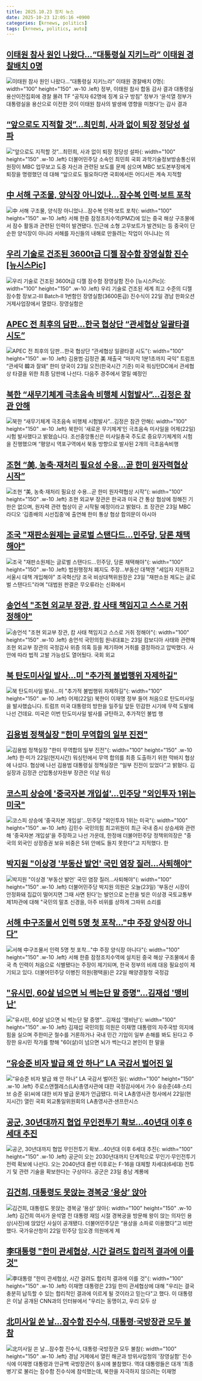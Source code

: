 ```yaml
---
title: 2025.10.23 정치 뉴스
date: 2025-10-23 12:05:16 +0900
categories: [krnews, politics]
tags: [krnews, politics, auto]
---
```

## [이태원 참사 원인 나왔다…“대통령실 지키느라” 이태원 경찰배치 0명](https://n.news.naver.com/mnews/article/009/0005577702)

![이태원 참사 원인 나왔다…“대통령실 지키느라” 이태원 경찰배치 0명](https://mimgnews.pstatic.net/image/origin/009/2025/10/23/5577702.jpg?type=nf220_150){: width="100" height="150" .w-10 .left}
정부, 이태원 참사 합동 감사 결과 대통령실 용산이전집회에 경찰 몰려 TF “공직자 62명에 징계 요구 방침” 정부가 ‘윤석열 정부가 대통령실을 용산으로 이전한 것이 이태원 참사의 발생에 영향을 미쳤다’는 감사 결과

## [“앞으로도 지적할 것”…최민희, 사과 없이 퇴장 정당성 설파](https://n.news.naver.com/mnews/article/020/0003669227)

![“앞으로도 지적할 것”…최민희, 사과 없이 퇴장 정당성 설파](https://mimgnews.pstatic.net/image/origin/020/2025/10/23/3669227.jpg?type=nf220_150){: width="100" height="150" .w-10 .left}
더불어민주당 소속인 최민희 국회 과학기술정보방송통신위원장이 MBC 업무보고 도중 자신과 관련된 보도를 문제 삼으며 MBC 보도본부장에게 퇴장을 명령했던 데 대해 “앞으로도 필요하다면 국회에서든 어디서든 계속 지적할

## [中 서해 구조물, 양식장 아니었나…잠수복 인력·보트 포착](https://n.news.naver.com/mnews/article/015/0005200532)

![中 서해 구조물, 양식장 아니었나…잠수복 인력·보트 포착](https://mimgnews.pstatic.net/image/origin/015/2025/10/22/5200532.jpg?type=nf220_150){: width="100" height="150" .w-10 .left}
서해 한중 잠정조치수역(PMZ)에 있는 중국 해상 구조물에서 잠수 활동과 관련된 인력이 발견됐다. 인근에 소형 고무보트가 발견되는 등 중국이 단순한 양식장이 아니라 서해를 자신들의 내해로 만들려는 작업이 아니냐는 의

## [우리 기술로 건조된 3600t급 디젤 잠수함 장영실함 진수 [뉴시스Pic]](https://n.news.naver.com/mnews/article/003/0013551214)

![우리 기술로 건조된 3600t급 디젤 잠수함 장영실함 진수 [뉴시스Pic]](https://mimgnews.pstatic.net/image/origin/003/2025/10/22/13551214.jpg?type=nf220_150){: width="100" height="150" .w-10 .left}
우리 기술로 건조된 세계 최고 수준의 디젤 잠수함 장보고‑Ⅲ Batch‑Ⅱ 1번함인 장영실함(3600톤급) 진수식이 22일 경남 한화오션 거제사업장에서 열렸다. 장영실함은

## [APEC 전 최후의 담판…한국 협상단 “관세협상 일괄타결 시도”](https://n.news.naver.com/mnews/article/009/0005577420)

![APEC 전 최후의 담판…한국 협상단 “관세협상 일괄타결 시도”](https://mimgnews.pstatic.net/image/origin/009/2025/10/22/5577420.jpg?type=nf220_150){: width="100" height="150" .w-10 .left}
김용범·김정관 美 재출국 “마지막 1분1초까지 국익” 트럼프 “관세덕 韓과 잘돼” 한미 양국이 23일 오전(한국시간 기준) 미국 워싱턴DC에서 관세협상 타결을 위한 최종 담판에 나선다. 다음주 경주에서 열릴 예정인

## [북한 “새무기체계 극초음속 비행체 시험발사”…김정은 참관 안해](https://n.news.naver.com/mnews/article/056/0012052101)

![북한 “새무기체계 극초음속 비행체 시험발사”…김정은 참관 안해](https://mimgnews.pstatic.net/image/origin/056/2025/10/23/12052101.jpg?type=nf220_150){: width="100" height="150" .w-10 .left}
북한이 ‘새로운 무기체계’인 극초음속 미사일을 어제(22일) 시험 발사했다고 밝혔습니다. 조선중앙통신은 미사일총국 주도로 중요무기체계의 시험을 진행했으며 “평양시 역포구역에서 북동 방향으로 발사된 2개의 극초음속비행

## [조현 “美, 농축·재처리 필요성 수용…곧 한미 원자력협상 시작”](https://n.news.naver.com/mnews/article/025/0003477302)

![조현 “美, 농축·재처리 필요성 수용…곧 한미 원자력협상 시작”](https://mimgnews.pstatic.net/image/origin/025/2025/10/23/3477302.jpg?type=nf220_150){: width="100" height="150" .w-10 .left}
조현 외교부 장관은 한국과 미국 간 통상 협상에 정해진 기한은 없으며, 원자력 관련 협상이 곧 시작될 예정이라고 밝혔다. 조 장관은 23일 MBC 라디오 ‘김종배의 시선집중’에 출연해 한미 통상 협상 합의문이 아시아

## [조국 "재판소원제는 글로벌 스탠다드…민주당, 당론 채택해야"](https://n.news.naver.com/mnews/article/001/0015696199)

![조국 "재판소원제는 글로벌 스탠다드…민주당, 당론 채택해야"](https://mimgnews.pstatic.net/image/origin/001/2025/10/23/15696199.jpg?type=nf220_150){: width="100" height="150" .w-10 .left}
법원행정처 폐지도 주장…부동산 대책엔 "세입자 지원하고 서울시 대책 개입해야" 조국혁신당 조국 비상대책위원장은 23일 "재판소원 제도는 글로벌 스탠다드"라며 "대법원 판결은 무오류라는 신화에서

## [송언석 "조현 외교부 장관, 캄 사태 책임지고 스스로 거취 정해야"](https://n.news.naver.com/mnews/article/421/0008557331)

![송언석 "조현 외교부 장관, 캄 사태 책임지고 스스로 거취 정해야"](https://mimgnews.pstatic.net/image/origin/421/2025/10/23/8557331.jpg?type=nf220_150){: width="100" height="150" .w-10 .left}
송언석 국민의힘 원내대표는 23일 캄보디아 사태와 관련해 조현 외교부 장관의 국정감사 위증 의혹 등을 제기하며 거취를 결정하라고 압박했다. 사안에 따라 법적 고발 가능성도 열어뒀다. 국회 외교

## [북 탄도미사일 발사…미 "추가적 불법행위 자제하길"](https://n.news.naver.com/mnews/article/057/0001914646)

![북 탄도미사일 발사…미 "추가적 불법행위 자제하길"](https://mimgnews.pstatic.net/image/origin/057/2025/10/23/1914646.jpg?type=nf220_150){: width="100" height="150" .w-10 .left}
어제(22일) 북한이 이재명 정부 들어 처음으로 탄도미사일을 발사했습니다. 트럼프 미국 대통령의 방한을 일주일 앞둔 민감한 시기에 무력 도발에 나선 건데요. 미국은 이번 탄도미사일 발사를 규탄하고, 추가적인 불법 행

## [김용범 정책실장 "한미 무역합의 일부 진전"](https://n.news.naver.com/mnews/article/022/0004077045)

![김용범 정책실장 "한미 무역합의 일부 진전"](https://mimgnews.pstatic.net/image/origin/022/2025/10/23/4077045.jpg?type=nf220_150){: width="100" height="150" .w-10 .left}
한·미가 22일(현지시간) 워싱턴에서 무역 합의를 최종 도출하기 위한 막바지 협상에 나섰다. 협상에 나선 김용범 대통령실 정책실장은 “일부 진전이 있었다”고 밝혔다. 김 실장과 김정관 산업통상자원부 장관은 이날 워싱

## [코스피 상승에 '중국자본 개입설'…민주당 "외인투자 1위는 미국"](https://n.news.naver.com/mnews/article/123/0002370420)

![코스피 상승에 '중국자본 개입설'…민주당 "외인투자 1위는 미국"](https://mimgnews.pstatic.net/image/origin/123/2025/10/23/2370420.jpg?type=nf220_150){: width="100" height="150" .w-10 .left}
김민수 국민의힘 최고위원이 최근 국내 증시 상승세와 관련해 '중국자본 개입설'을 주장하고 나선 가운데, 한정애 더불어민주당 정책위의장은 "중국의 외국인 상장증권 보유 비중은 5위 안에도 들지 못한다"고 지적했다. 한

## [박지원 "이상경 '부동산 발언' 국민 염장 질러…사퇴해야"](https://n.news.naver.com/mnews/article/057/0001914694)

![박지원 "이상경 '부동산 발언' 국민 염장 질러…사퇴해야"](https://mimgnews.pstatic.net/image/origin/057/2025/10/23/1914694.jpg?type=nf220_150){: width="100" height="150" .w-10 .left}
더불어민주당 박지원 의원은 오늘(23일) '부동산 시장이 안정화돼 집값이 떨어지면 그때 사면 된다'는 발언으로 논란을 빚은 이상경 국토교통부 제1차관에 대해 "국민의 말초 신경을, 아주 비위를 상하게 그따위 소리를

## [서해 中구조물서 인력 5명 첫 포착…"中 주장 양식장 아니다"](https://n.news.naver.com/mnews/article/025/0003477037)

![서해 中구조물서 인력 5명 첫 포착…"中 주장 양식장 아니다"](https://mimgnews.pstatic.net/image/origin/025/2025/10/22/3477037.jpg?type=nf220_150){: width="100" height="150" .w-10 .left}
서해 한중 잠정조치수역에 설치된 중국 해상 구조물에서 중국 측 인력이 처음으로 식별됐다는 주장이 제기되며, 한국 정부의 비례 대응 필요성이 제기되고 있다. 더불어민주당 이병진 의원(평택을)은 22일 해양경찰청 국정감

## ["유시민, 60살 넘으면 뇌 썩는단 말 증명"…김재섭 '맹비난'](https://n.news.naver.com/mnews/article/015/0005200572)

!["유시민, 60살 넘으면 뇌 썩는단 말 증명"…김재섭 '맹비난'](https://mimgnews.pstatic.net/image/origin/015/2025/10/22/5200572.jpg?type=nf220_150){: width="100" height="150" .w-10 .left}
김재섭 국민의힘 의원은 이재명 대통령의 자주국방 의지에 힘을 실으며 주한미군 철수를 거론하거나 국내 민간 기업이 일부 손해를 봐도 된다고 주장한 유시민 작가를 향해 "60(살)이 넘으면 뇌가 썩는다고 본인이 한 말을

## [“유승준 비자 발급 왜 안 하나” LA 국감서 벌어진 일](https://n.news.naver.com/mnews/article/005/0001809578)

![“유승준 비자 발급 왜 안 하나” LA 국감서 벌어진 일](https://mimgnews.pstatic.net/image/origin/005/2025/10/23/1809578.jpg?type=nf220_150){: width="100" height="150" .w-10 .left}
주로스앤젤레스(LA)총영사관에 대한 국정감사에서 가수 유승준(48·스티브 승준 유)씨에 대한 비자 발급 문제가 언급됐다. 미국 LA총영사관 청사에서 22일(현지시간) 열린 국회 외교통일위원회의 LA총영사관·샌프란시스

## [공군, 30년대까지 협업 무인전투기 확보…40년대 이후 6세대 추진](https://n.news.naver.com/mnews/article/277/0005668545)

![공군, 30년대까지 협업 무인전투기 확보…40년대 이후 6세대 추진](https://mimgnews.pstatic.net/image/origin/277/2025/10/23/5668545.jpg?type=nf220_150){: width="100" height="150" .w-10 .left}
공군이 오는 2030년대까지 단계적으로 무인기·무인전투기 전력 확보에 나선다. 오는 2040년대 중반 이후로는 F-16을 대체할 차세대(6세대) 전투기 및 관련 기술을 확보한다는 구상이다. 공군은 23일 충남 계룡에

## [김건희, 대통령도 못앉는 경복궁 ‘용상’ 앉아](https://n.news.naver.com/mnews/article/020/0003669142)

![김건희, 대통령도 못앉는 경복궁 ‘용상’ 앉아](https://mimgnews.pstatic.net/image/origin/020/2025/10/23/3669142.jpg?type=nf220_150){: width="100" height="150" .w-10 .left}
김건희 여사가 윤석열 전 대통령 재임 시절 경복궁을 방문해 왕이 앉는 의자인 용상(사진)에 앉았던 사실이 공개됐다. 더불어민주당은 “용상을 소파로 이용했다”고 비판했다. 국가유산청이 22일 민주당 임오경 의원에게 제

## [李대통령 "한미 관세협상, 시간 걸려도 합리적 결과에 이를 것"](https://n.news.naver.com/mnews/article/014/0005423526)

![李대통령 "한미 관세협상, 시간 걸려도 합리적 결과에 이를 것"](https://mimgnews.pstatic.net/image/origin/014/2025/10/23/5423526.jpg?type=nf220_150){: width="100" height="150" .w-10 .left}
이재명 대통령은 23일 한미 관세협상에 대해 "우리는 결국 충분히 납득할 수 있는 합리적인 결과에 이르게 될 것이라고 믿는다"고 했다. 이 대통령은 이날 공개된 CNN과의 인터뷰에서 "우리는 동맹이고, 우리 모두 상

## [北미사일 쏜 날...잠수함 진수식, 대통령·국방장관 모두 불참](https://n.news.naver.com/mnews/article/053/0000053070)

![北미사일 쏜 날...잠수함 진수식, 대통령·국방장관 모두 불참](https://mimgnews.pstatic.net/image/origin/053/2025/10/23/53070.jpg?type=nf220_150){: width="100" height="150" .w-10 .left}
경남 거제에서 열린 해군과 방위사업청의 '장영실함' 진수식에 이재명 대통령과 안규백 국방장관이 동시에 불참했다. 역대 대통령들은 대개 '최종병기'로 불리는 잠수함 진수식에 참석했는데, 북한을 자극하지 않으려는 이재명


